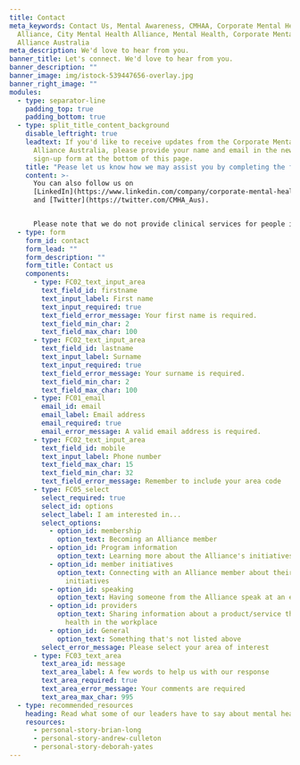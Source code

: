 ```yaml
---
title: Contact
meta_keywords: Contact Us, Mental Awareness, CMHAA, Corporate Mental Health
  Alliance, City Mental Health Alliance, Mental Health, Corporate Mental Health
  Alliance Australia
meta_description: We'd love to hear from you.
banner_title: Let's connect. We'd love to hear from you.
banner_description: ""
banner_image: img/istock-539447656-overlay.jpg
banner_right_image: ""
modules:
  - type: separator-line
    padding_top: true
    padding_bottom: true
  - type: split_title_content_background
    disable_leftright: true
    leadtext: If you'd like to receive updates from the Corporate Mental Health
      Alliance Australia, please provide your name and email in the newsletter
      sign-up form at the bottom of this page.
    title: "Pease let us know how we may assist you by completing the form below. "
    content: >-
      You can also follow us on
      [LinkedIn](https://www.linkedin.com/company/corporate-mental-health-alliance-australia/)
      and [Twitter](https://twitter.com/CMHA_Aus).


      Please note that we do not provide clinical services for people in need of direct mental health or crisis support. If you or someone you know is in immediate danger, please dial '000' if in Australia, or reach out to the relevant support services listed [here](https://everymind.org.au/need-help).
  - type: form
    form_id: contact
    form_lead: ""
    form_description: ""
    form_title: Contact us
    components:
      - type: FC02_text_input_area
        text_field_id: firstname
        text_input_label: First name
        text_input_required: true
        text_field_error_message: Your first name is required.
        text_field_min_char: 2
        text_field_max_char: 100
      - type: FC02_text_input_area
        text_field_id: lastname
        text_input_label: Surname
        text_input_required: true
        text_field_error_message: Your surname is required.
        text_field_min_char: 2
        text_field_max_char: 100
      - type: FC01_email
        email_id: email
        email_label: Email address
        email_required: true
        email_error_message: A valid email address is required.
      - type: FC02_text_input_area
        text_field_id: mobile
        text_input_label: Phone number
        text_field_max_char: 15
        text_field_min_char: 32
        text_field_error_message: Remember to include your area code
      - type: FC05_select
        select_required: true
        select_id: options
        select_label: I am interested in...
        select_options:
          - option_id: membership
            option_text: Becoming an Alliance member
          - option_id: Program information
            option_text: Learning more about the Alliance's initiatives
          - option_id: member initiatives
            option_text: Connecting with an Alliance member about their mental health
              initiatives
          - option_id: speaking
            option_text: Having someone from the Alliance speak at an event
          - option_id: providers
            option_text: Sharing information about a product/service that supports mental
              health in the workplace
          - option_id: General
            option_text: Something that's not listed above
        select_error_message: Please select your area of interest
      - type: FC03_text_area
        text_area_id: message
        text_area_label: A few words to help us with our response
        text_area_required: true
        text_area_error_message: Your comments are required
        text_area_max_char: 995
  - type: recommended_resources
    heading: Read what some of our leaders have to say about mental health.
    resources:
      - personal-story-brian-long
      - personal-story-andrew-culleton
      - personal-story-deborah-yates
---
```

